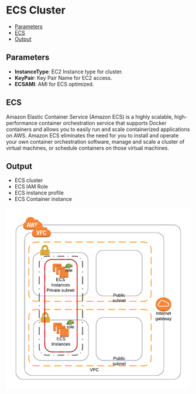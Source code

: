 # ECS Cluster

* [Parameters](#Parameters)
* [ECS](#ECS)
* [Output](#Output)

## Parameters

* **InstanceType**: EC2 Instance type for cluster.
* **KeyPair**: Key Pair Name for EC2 access.
* **ECSAMI**: AMI for ECS optimized.

## ECS
Amazon Elastic Container Service (Amazon ECS) is a highly scalable, high-performance container orchestration service that supports Docker containers and allows you to easily run and scale containerized applications on AWS. Amazon ECS eliminates the need for you to install and operate your own container orchestration software, manage and scale a cluster of virtual machines, or schedule containers on those virtual machines.

## Output
* ECS cluster
* ECS IAM Role
* ECS instance profile
* ECS Container instance

![ECS Diagram](../images/ECS.png)

